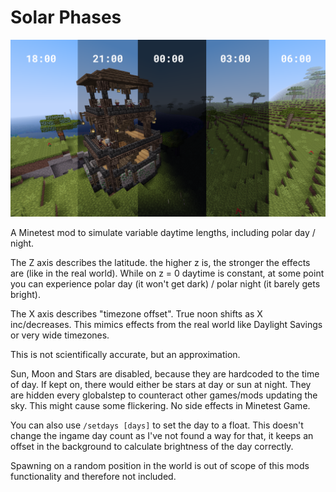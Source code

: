# Solar Phases

![Midnight Dawn (the sky doesn't get fully dark)](./screenshot.hd.png)

A Minetest mod to simulate variable daytime lengths, including polar day / night.

The Z axis describes the latitude. the higher z is, the stronger the effects are (like in the real world). While on z = 0 daytime is constant, at some point you can experience polar day (it won't get dark) / polar night (it barely gets bright).

The X axis describes "timezone offset". True noon shifts as X inc/decreases. This mimics effects from the real world like Daylight Savings or very wide timezones.

This is not scientifically accurate, but an approximation.

Sun, Moon and Stars are disabled, because they are hardcoded to the time of day. If kept on, there would either be stars at day or sun at night. They are hidden every globalstep to counteract other games/mods updating the sky. This might cause some flickering. No side effects in Minetest Game.

You can also use `/setdays [days]` to set the day to a float. This doesn't change the ingame day count as I've not found a way for that, it keeps an offset in the background to calculate brightness of the day correctly.

Spawning on a random position in the world is out of scope of this mods functionality and therefore not included.